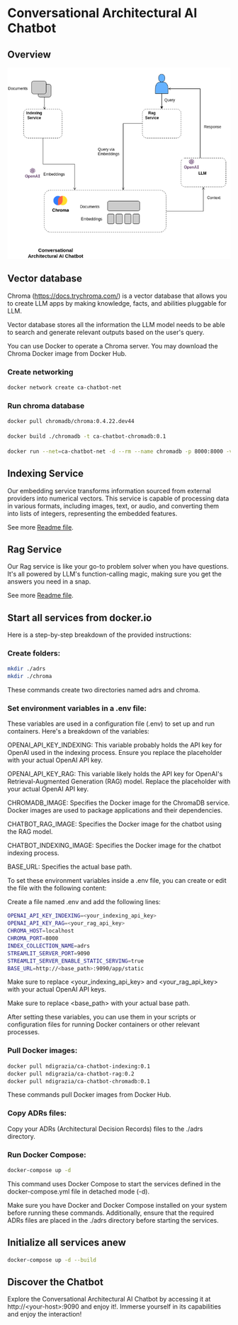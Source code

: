 # Conversational Architectural AI Chatbot

## Overview

![image info](./conversational-architectural-ai-chatbot.drawio.png)

## Vector database

Chroma (https://docs.trychroma.com/) is a vector database that allows you to create LLM apps by making knowledge, facts, and abilities pluggable for LLM. 

 Vector database stores all the information the LLM model needs to be able to search and generate relevant outputs based on the user's query.

You can use Docker to operate a Chroma server. You may download the Chroma Docker image from Docker Hub.

### Create networking

```bash
docker network create ca-chatbot-net
```

### Run chroma database

```bash
docker pull chromadb/chroma:0.4.22.dev44

docker build ./chromadb -t ca-chatbot-chromadb:0.1

docker run --net=ca-chatbot-net -d --rm --name chromadb -p 8000:8000 -v ./chroma:/chroma/chroma -e IS_PERSISTENT=TRUE -e ANONYMIZED_TELEMETRY=TRUE ca-chatbot-chromadb:0.1
```
## Indexing Service

Our embedding service transforms information sourced from external providers into numerical vectors. This service is capable of processing data in various formats, including images, text, or audio, and converting them into lists of integers, representing the embedded features.

See more [Readme file](./indexing/README.md).

## Rag Service

Our Rag service is like your go-to problem solver when you have questions. It's all powered by LLM's function-calling magic, making sure you get the answers you need in a snap.

See more [Readme file](./rag/README.md).

## Start all services from docker.io

Here is a step-by-step breakdown of the provided instructions:

### Create folders:

```bash
mkdir ./adrs
mkdir ./chroma
```

These commands create two directories named adrs and chroma.

### Set environment variables in a .env file:

These variables are used in a configuration file (.env) to set up and run containers. Here's a breakdown of the variables:

OPENAI_API_KEY_INDEXING: This variable probably holds the API key for OpenAI used in the indexing process. Ensure you replace the placeholder with your actual OpenAI API key.

OPENAI_API_KEY_RAG: This variable likely holds the API key for OpenAI's Retrieval-Augmented Generation (RAG) model. Replace the placeholder with your actual OpenAI API key.

CHROMADB_IMAGE: Specifies the Docker image for the ChromaDB service. Docker images are used to package applications and their dependencies.

CHATBOT_RAG_IMAGE: Specifies the Docker image for the chatbot using the RAG model.

CHATBOT_INDEXING_IMAGE: Specifies the Docker image for the chatbot indexing process. 

BASE_URL: Specifies the actual base path.

To set these environment variables inside a .env file, you can create or edit the file with the following content:

Create a file named .env and add the following lines:

```bash
OPENAI_API_KEY_INDEXING=<your_indexing_api_key>
OPENAI_API_KEY_RAG=<your_rag_api_key>
CHROMA_HOST=localhost
CHROMA_PORT=8000
INDEX_COLLECTION_NAME=adrs
STREAMLIT_SERVER_PORT=9090
STREAMLIT_SERVER_ENABLE_STATIC_SERVING=true
BASE_URL=http://<base_path>:9090/app/static
```

Make sure to replace <your_indexing_api_key> and <your_rag_api_key> with your actual OpenAI API keys.

Make sure to replace <base_path> with your actual base path.

After setting these variables, you can use them in your scripts or configuration files for running Docker containers or other relevant processes.

### Pull Docker images:

```bash
docker pull ndigrazia/ca-chatbot-indexing:0.1
docker pull ndigrazia/ca-chatbot-rag:0.2
docker pull ndigrazia/ca-chatbot-chromadb:0.1
```

These commands pull Docker images from Docker Hub. 

### Copy ADRs files:

Copy your ADRs (Architectural Decision Records) files to the ./adrs directory.

###  Run Docker Compose:

```bash
docker-compose up -d
```

This command uses Docker Compose to start the services defined in the docker-compose.yml file in detached mode (-d).

Make sure you have Docker and Docker Compose installed on your system before running these commands. Additionally, ensure that the required ADRs files are placed in the ./adrs directory before starting the services.


## Initialize all services anew

```bash
docker-compose up -d --build
```

## Discover the Chatbot

Explore the Conversational Architectural AI Chatbot by accessing it at http://\<your-host\>:9090 and enjoy it!. Immerse yourself in its capabilities and enjoy the interaction!
